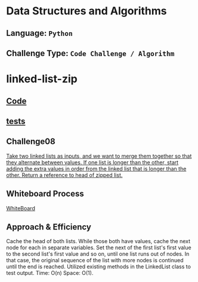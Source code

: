 # Data Structures and Algorithms

## Language: `Python`
## Challenge Type: `Code Challenge / Algorithm`


# linked-list-zip
## [Code](https://github.com/mohammad-alshish/data-structures-and-algorithms/blob/main/linked_list/linked_list.py)
## [tests](https://github.com/mohammad-alshish/data-structures-and-algorithms/blob/main/tests/test_linked_list.py)

## Challenge08

[Take two linked lists as inputs, and we want to merge them together so that they alternate between values. If one list is longer than the other, start adding the extra values in order from the linked list that is longer than the other. Return a reference to head of zipped list.
]()

## Whiteboard Process
[WhiteBoard](cc08.jpg)

## Approach & Efficiency
Cache the head of both lists. While those both have values, 
cache the next node for each in separate variables. 
Set the next of the first list's first value to the second list's first value and so on, 
until one list runs out of nodes. In that case, 
the original sequence of the list with more nodes is continued until the end is reached.
Utilized existing methods in the LinkedList class to test output. Time: O(n) Space: O(1).

